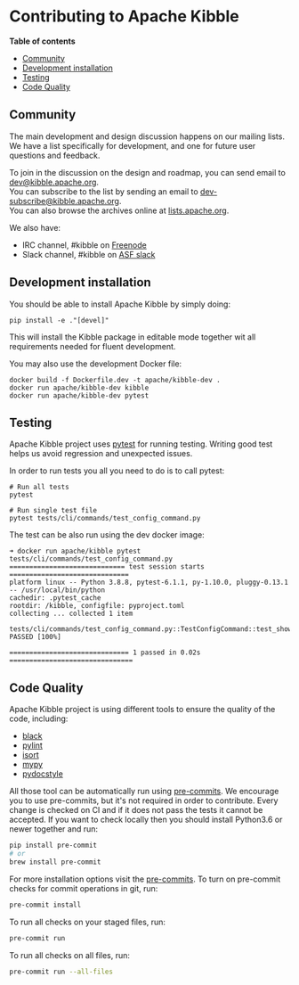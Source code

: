<!--
 Licensed to the Apache Software Foundation (ASF) under one
 or more contributor license agreements.  See the NOTICE file
 distributed with this work for additional information
 regarding copyright ownership.  The ASF licenses this file
 to you under the Apache License, Version 2.0 (the
 "License"); you may not use this file except in compliance
 with the License.  You may obtain a copy of the License at

   http://www.apache.org/licenses/LICENSE-2.0

 Unless required by applicable law or agreed to in writing,
 software distributed under the License is distributed on an
 "AS IS" BASIS, WITHOUT WARRANTIES OR CONDITIONS OF ANY
 KIND, either express or implied.  See the License for the
 specific language governing permissions and limitations
 under the License.
 -->

# Contributing to Apache Kibble

<!-- START doctoc generated TOC please keep comment here to allow auto update -->
<!-- DON'T EDIT THIS SECTION, INSTEAD RE-RUN doctoc TO UPDATE -->
**Table of contents**

- [Community](#community)
- [Development installation](#development-installation)
- [Testing](#testing)
- [Code Quality](#code-quality)

<!-- END doctoc generated TOC please keep comment here to allow auto update -->


## Community

The main development and design discussion happens on our mailing lists.
We have a list specifically for development, and one for future user questions and feedback.

To join in the discussion on the design and roadmap, you can send email to [dev@kibble.apache.org](mailto:dev@kibble.apache.org).<br/>
You can subscribe to the list by sending an email to [dev-subscribe@kibble.apache.org](mailto:dev-subscribe@kibble.apache.org).<br/>
You can also browse the archives online at [lists.apache.org](https://lists.apache.org/list.html?dev@kibble.apache.org).

We also have:

- IRC channel, #kibble on [Freenode](https://webchat.freenode.net/?channels=#kibble)
- Slack channel, #kibble on [ASF slack](https://s.apache.org/slack-invite)

## Development installation

You should be able to install Apache Kibble by simply doing:

```
pip install -e ."[devel]"
```

This will install the Kibble package in editable mode together wit all requirements needed for fluent
development.

You may also use the development Docker file:

```
docker build -f Dockerfile.dev -t apache/kibble-dev .
docker run apache/kibble-dev kibble
docker run apache/kibble-dev pytest
```

## Testing

Apache Kibble project uses [pytest](https://docs.pytest.org/en/stable/) for running testing. Writing
good test helps us avoid regression and unexpected issues.

In order to run tests you all you need to do is to call pytest:

```
# Run all tests
pytest

# Run single test file
pytest tests/cli/commands/test_config_command.py
```

The test can be also run using the dev docker image:

```
➜ docker run apache/kibble pytest tests/cli/commands/test_config_command.py
============================= test session starts ==============================
platform linux -- Python 3.8.8, pytest-6.1.1, py-1.10.0, pluggy-0.13.1 -- /usr/local/bin/python
cachedir: .pytest_cache
rootdir: /kibble, configfile: pyproject.toml
collecting ... collected 1 item

tests/cli/commands/test_config_command.py::TestConfigCommand::test_show PASSED [100%]

============================== 1 passed in 0.02s ===============================
```

## Code Quality

Apache Kibble project is using different tools to ensure the quality of the code, including:

- [black](https://github.com/psf/black)
- [pylint](https://www.pylint.org)
- [isort](https://github.com/PyCQA/isort)
- [mypy](https://github.com/python/mypy)
- [pydocstyle](https://github.com/PyCQA/pydocstyle)

All those tool can be automatically run using [pre-commits](https://pre-commit.com). We encourage you to
use pre-commits, but it's not required in order to contribute. Every change is checked
on CI and if it does not pass the tests it cannot be accepted. If you want to check locally then
you should install Python3.6 or newer together and run:

```bash
pip install pre-commit
# or
brew install pre-commit
```

For more installation options visit the [pre-commits](https://pre-commit.com).
To turn on pre-commit checks for commit operations in git, run:

```bash
pre-commit install
```

To run all checks on your staged files, run:

```bash
pre-commit run
```

To run all checks on all files, run:

```bash
pre-commit run --all-files
```
